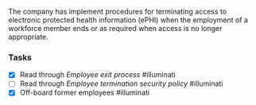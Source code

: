 The company has implement procedures for terminating access to electronic protected health information (ePHI) when the employment of a workforce member ends or as required when access is no longer appropriate.



### Tasks
- [x] Read through *Employee exit process* #illuminati
- [ ] Read through *Employee termination security policy* #illuminati 
- [x] Off-board former employees #illuminati